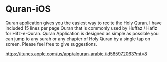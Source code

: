 Quran-iOS
=========

Quran application gives you the easiest way to recite the Holy Quran. I have included 15 lines per page Quran that is commonly used by Huffaz / Hafiz for Hifz-e-Quran. Quran Application is designed as simple as possible you can jump to any surah or any chapter of Holy Quran by a single tap on screen. Please feel free to give suggestions.


https://itunes.apple.com/us/app/alquran-arabic./id585972063?mt=8
